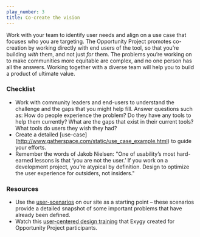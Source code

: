```yaml
---
play_number: 3
title: Co-create the vision
---
```


Work with your team to identify user needs and align on a use case that focuses who you are targeting. The Opportunity Project promotes  co-creation by working directly with end users of the tool, so that you’re building *with* them, and not just *for* them. The problems you’re working on to make communities more equitable are complex, and no one person has all the answers. Working together with a diverse team will help you to build a product of ultimate value.

### Checklist
- Work with community leaders and end-users to understand the challenge and the gaps that you might help fill. Answer questions such as: How do people experience the problem? Do they have any tools to help them currently? What are the gaps that exist in their current tools? What tools do users they wish they had?
-	Create a detailed [use-case] (http://www.gatherspace.com/static/use_case_example.html) to guide your efforts.
-	Remember the words of Jakob Nielsen: "One of usability’s most hard-earned lessons is that ‘you are not the user.’ If you work on a development project, you’re atypical by definition. Design to optimize the user experience for outsiders, not insiders."

### Resources
- Use the [user-scenarios](http://opportunity.census.gov/build.html#userscenarios) on our site as a starting point – these scenarios provide a detailed snapshot of some important problems that have already been defined.
-	Watch this [user-centered design training](https://www.youtube.com/watch?v=PR0u_Y7d63E) that Exygy created for Opportunity Project participants.
